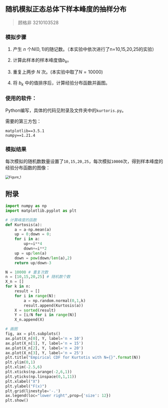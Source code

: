 ## 随机模拟正态总体下样本峰度的抽样分布

> 顾格非 3210103528

### 模拟步骤

1. 产生 $n$ 个$N(0,1)$的随记数。（本实验中依次进行了n=10,15,20,25的实验）

2. 计算此样本的样本峰度值$b_k$。
3. 重复上两步 $N$ 次。(本实验中取了$N=10000$)
4.  将 $b_k$ 中的值排序后，计算经验分布函数并画图。

### 使用的软件：

Python编写，具体的代码见附录及文件夹中的`kurtoris.py`。

需要的第三方包：

```
matplotlib==3.5.1
numpy==1.21.4
```

### 模拟结果

每次模拟的随机数数量设置了`10,15,20,25`，每次模拟`10000`次，得到样本峰度的经验分布函数的图像：

<img src="C:\Users\阿漆\Desktop\大二下\数理统计\Figure_1.png" alt="Figure_1" style="zoom:72%;" />

## 附录

```python
import numpy as np
import matplotlib.pyplot as plt

# 计算峰度的函数
def Kurtosis(a):
    a = a-np.mean(a)
    up = 0;down = 0;
    for i in a:
        up+=i**4
        down+=i**2
    up = up/len(a)
    down = pow(down/len(a),2)
    return up/down-3

N = 10000 # 重复次数
n = [10,15,20,25] # 随机数个数
X_n = []
for k in n:
    result = []
    for i in range(N):
        a = np.random.normal(0,1,k)
        result.append(Kurtosis(a))
    X = sorted(result)
    Y = [i/N for i in range(N)]
    X_n.append(X)

# 画图
fig, ax = plt.subplots()
ax.plot(X_n[0], Y, label='n = 10')
ax.plot(X_n[1], Y, label='n = 15')
ax.plot(X_n[2], Y, label='n = 20')
ax.plot(X_n[3], Y, label='n = 25')
plt.title("Empirical CDF for Kurtotis with N={}".format(N))
plt.ylim(0,1)
plt.xlim(-2.5,6)
plt.xticks(np.arange(-2,6,1))
plt.yticks(np.linspace(0,1,11))
plt.xlabel("X")
plt.ylabel("F(x)")
plt.grid(linestyle='-.')
ax.legend(loc="lower right",prop={'size': 12})
plt.show()
```

